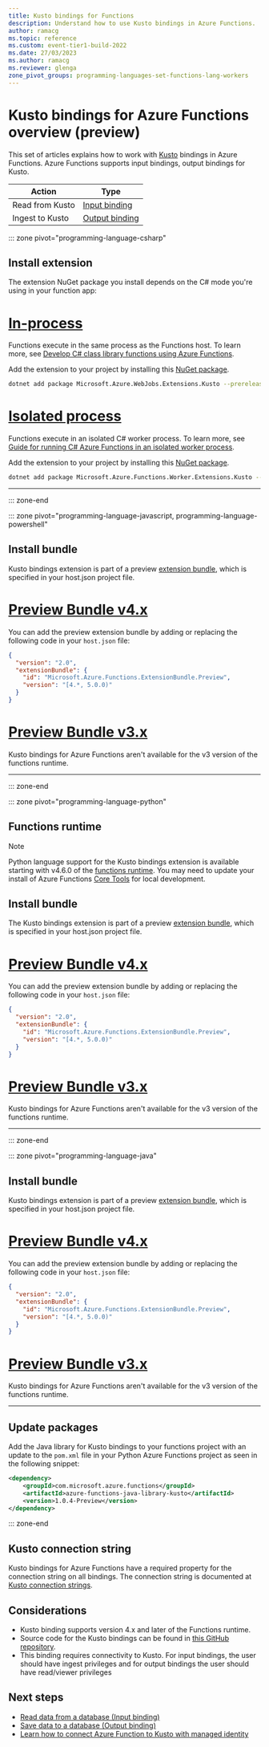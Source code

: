 ```yaml
---
title: Kusto bindings for Functions
description: Understand how to use Kusto bindings in Azure Functions.
author: ramacg
ms.topic: reference
ms.custom: event-tier1-build-2022
ms.date: 27/03/2023
ms.author: ramacg
ms.reviewer: glenga
zone_pivot_groups: programming-languages-set-functions-lang-workers
---
```


# Kusto bindings for Azure Functions overview (preview)


This set of articles explains how to work with [Kusto](/azure/kusto/index) bindings in Azure Functions. Azure Functions supports input bindings, output bindings for Kusto.

| Action | Type |
|---------|---------|
| Read from Kusto | [Input binding](./functions-bindings-kusto-input.md) |
| Ingest to Kusto |[Output binding](./functions-bindings-kusto-output.md) |

::: zone pivot="programming-language-csharp"

## Install extension

The extension NuGet package you install depends on the C# mode you're using in your function app:

# [In-process](#tab/in-process)

Functions execute in the same process as the Functions host. To learn more, see [Develop C# class library functions using Azure Functions](functions-dotnet-class-library.md).

Add the extension to your project by installing this [NuGet package](https://www.nuget.org/packages/Microsoft.Azure.WebJobs.Extensions.Kusto).

```bash
dotnet add package Microsoft.Azure.WebJobs.Extensions.Kusto --prerelease
```

# [Isolated process](#tab/isolated-process)

Functions execute in an isolated C# worker process. To learn more, see [Guide for running C# Azure Functions in an isolated worker process](dotnet-isolated-process-guide.md).

Add the extension to your project by installing this [NuGet package](https://www.nuget.org/packages/Microsoft.Azure.Functions.Worker.Extensions.Kusto/).

```bash
dotnet add package Microsoft.Azure.Functions.Worker.Extensions.Kusto --prerelease
```

<!-- awaiting bundle support
# [C# script](#tab/csharp-script)

Functions run as C# script, which is supported primarily for C# portal editing. To update existing binding extensions for C# script apps running in the portal without having to republish your function app, see [Update your extensions].

You can install this version of the extension in your function app by registering the [extension bundle], version 4.x, or a later version.
-->

---

::: zone-end


::: zone pivot="programming-language-javascript, programming-language-powershell"


## Install bundle

Kusto bindings extension is part of a preview [extension bundle], which is specified in your host.json project file.


# [Preview Bundle v4.x](#tab/extensionv4)

You can add the preview extension bundle by adding or replacing the following code in your `host.json` file:

```json
{
  "version": "2.0",
  "extensionBundle": {
    "id": "Microsoft.Azure.Functions.ExtensionBundle.Preview",
    "version": "[4.*, 5.0.0)"
  }
}
```

# [Preview Bundle v3.x](#tab/extensionv3)

Kusto bindings for Azure Functions aren't available for the v3 version of the functions runtime.

---

::: zone-end


::: zone pivot="programming-language-python"

## Functions runtime

> [!NOTE]
> Python language support for the Kusto bindings extension is available starting with v4.6.0 of the [functions runtime](./set-runtime-version.md#view-and-update-the-current-runtime-version).  You may need to update your install of Azure Functions [Core Tools](functions-run-local.md) for local development.


## Install bundle

The Kusto bindings extension is part of a preview [extension bundle], which is specified in your host.json project file.

# [Preview Bundle v4.x](#tab/extensionv4)

You can add the preview extension bundle by adding or replacing the following code in your `host.json` file:

```json
{
  "version": "2.0",
  "extensionBundle": {
    "id": "Microsoft.Azure.Functions.ExtensionBundle.Preview",
    "version": "[4.*, 5.0.0)"
  }
}
```

# [Preview Bundle v3.x](#tab/extensionv3)

Kusto bindings for Azure Functions aren't available for the v3 version of the functions runtime.

---

::: zone-end


::: zone pivot="programming-language-java"


## Install bundle

Kusto bindings extension is part of a preview [extension bundle], which is specified in your host.json project file.

# [Preview Bundle v4.x](#tab/extensionv4)

You can add the preview extension bundle by adding or replacing the following code in your `host.json` file:

```json
{
  "version": "2.0",
  "extensionBundle": {
    "id": "Microsoft.Azure.Functions.ExtensionBundle.Preview",
    "version": "[4.*, 5.0.0)"
  }
}
```

# [Preview Bundle v3.x](#tab/extensionv3)

Kusto bindings for Azure Functions aren't available for the v3 version of the functions runtime.

---

## Update packages

Add the Java library for Kusto bindings to your functions project with an update to the `pom.xml` file in your Python Azure Functions project as seen in the following snippet:

```xml
<dependency>
    <groupId>com.microsoft.azure.functions</groupId>
    <artifactId>azure-functions-java-library-kusto</artifactId>
    <version>1.0.4-Preview</version>
</dependency>
```

::: zone-end

## Kusto connection string

Kusto bindings for Azure Functions have a required property for the connection string on all bindings. The connection string is documented at [Kusto connection strings](https://learn.microsoft.com/en-us/azure/data-explorer/kusto/api/connection-strings/kusto). 

## Considerations

- Kusto binding supports version 4.x and later of the Functions runtime.
- Source code for the Kusto bindings can be found in [this GitHub repository](https://github.com/Azure/Webjobs.Extensions.Kusto).
- This binding requires connectivity to Kusto. For input bindings, the user should have ingest privileges and for output bindings the user should have read/viewer privileges

## Next steps

- [Read data from a database (Input binding)](./functions-bindings-kusto-input.md)
- [Save data to a database (Output binding)](./functions-bindings-kusto-output.md)
- [Learn how to connect Azure Function to Kusto with managed identity](./functions-identity-access-azure-sql-with-managed-identity.md)

[preview NuGet package]: https://www.nuget.org/packages/Microsoft.Azure.WebJobs.Extensions.Kusto
[maven coordinates]: https://mvnrepository.com/artifact/com.microsoft.azure.functions/azure-functions-java-library-kusto
[core tools]: ./functions-run-local.md
[extension bundle]: ./functions-bindings-register.md#extension-bundles
[Azure Tools extension]: https://marketplace.visualstudio.com/items?itemName=ms-vscode.vscode-node-azure-pack